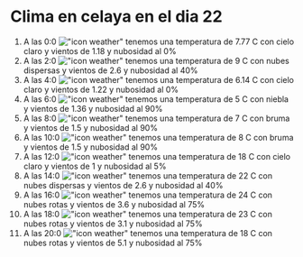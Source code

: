 # Clima en celaya en el dia 22

1. A las 0:0 !["icon weather"](http://openweathermap.org/img/w/01n.png) tenemos una temperatura de 7.77 C con cielo claro y  vientos de 1.18 y nubosidad al 0%
1. A las 2:0 !["icon weather"](http://openweathermap.org/img/w/03n.png) tenemos una temperatura de 9 C con nubes dispersas y  vientos de 2.6 y nubosidad al 40%
1. A las 4:0 !["icon weather"](http://openweathermap.org/img/w/01n.png) tenemos una temperatura de 6.14 C con cielo claro y  vientos de 1.22 y nubosidad al 0%
1. A las 6:0 !["icon weather"](http://openweathermap.org/img/w/50n.png) tenemos una temperatura de 5 C con niebla y  vientos de 1.36 y nubosidad al 90%
1. A las 8:0 !["icon weather"](http://openweathermap.org/img/w/50d.png) tenemos una temperatura de 7 C con bruma y  vientos de 1.5 y nubosidad al 90%
1. A las 10:0 !["icon weather"](http://openweathermap.org/img/w/50d.png) tenemos una temperatura de 8 C con bruma y  vientos de 1.5 y nubosidad al 90%
1. A las 12:0 !["icon weather"](http://openweathermap.org/img/w/02d.png) tenemos una temperatura de 18 C con cielo claro y  vientos de 1 y nubosidad al 5%
1. A las 14:0 !["icon weather"](http://openweathermap.org/img/w/03d.png) tenemos una temperatura de 22 C con nubes dispersas y  vientos de 2.6 y nubosidad al 40%
1. A las 16:0 !["icon weather"](http://openweathermap.org/img/w/04d.png) tenemos una temperatura de 24 C con nubes rotas y  vientos de 3.6 y nubosidad al 75%
1. A las 18:0 !["icon weather"](http://openweathermap.org/img/w/04d.png) tenemos una temperatura de 23 C con nubes rotas y  vientos de 3.1 y nubosidad al 75%
1. A las 20:0 !["icon weather"](http://openweathermap.org/img/w/04n.png) tenemos una temperatura de 18 C con nubes rotas y  vientos de 5.1 y nubosidad al 75%
